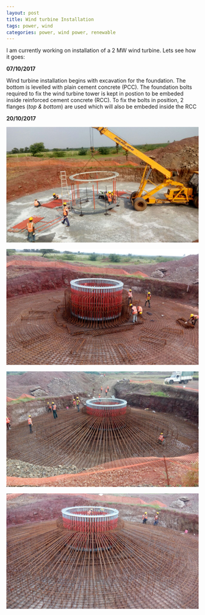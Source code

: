 ```yaml
---
layout: post
title: Wind turbine Installation 
tags: power, wind 
categories: power, wind power, renewable
---
```


I am currently working on installation of a 2 MW wind turbine. Lets see how it goes:

**07/10/2017**

Wind turbine installation begins with excavation for the foundation. The bottom is levelled with plain cement concrete (PCC). The foundation bolts required to fix the wind turbine tower is kept in postion to be embeded inside reinforced cement concrete (RCC). To fix the bolts in position, 2 flanges (*top & bottom*) are used which will also be embeded inside the RCC 

**20/10/2017**

![WTG Flange Fixing](/assets/WTG_Fdn_flange.jpg)

![WTG Reinforcement 1](/assets/WTG_Fdn_Reinforcement_1.jpg)

![WTG Reinforcement 2](/assets/WTG_Fdn_Reinforcement_2.jpg)

![WTG Reinforcement 3](/assets/WTG_Fdn_Reinforcement_3.jpg)

